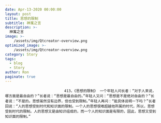 ```yaml
---
date: Apr-13-2020 00:00:00
layout: post
title: 思想的限制
subtitle: 神寓之言
description: >-
  神寓之言
image: >-
    /assets/img/Qtcreator-overview.png
optimized_image: >-
    /assets/img/Qtcreator-overview.png
category: Story
tags:
  - blog
  - Story
author: Ron
paginate: true
---
```


							　　413，《思想的限制》 一个年轻人问长者：“对于人来说，哪方面是最自由的？”长者说：“思想是最自由的。”年轻人又问：“思想是不是绝对自由的？”长者说：“不是的。思想虽然没有边界，但也受到限制。”年轻人再问：“能具体说明一下吗？”长者回说：“人的思想受到时代和知识面的限制。一个人的思想很难超越他所属的时代，所以，思想受到时代的限制。人的思想又是由知识组成的，而一个人的知识面是有限的，因此，思想又受到知识面的限制。”
							
							
						